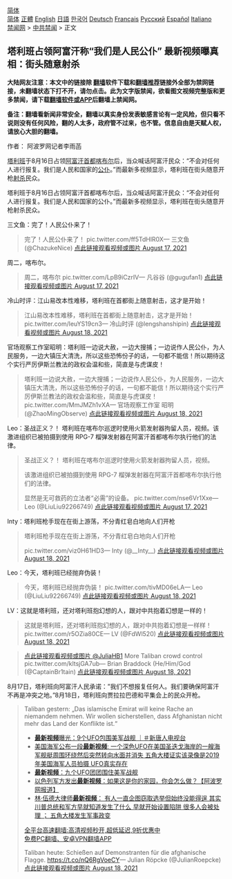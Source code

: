  <!-- 面包屑导航 --> <div class="breadcrumb"><!-- GTranslate: https://gtranslate.io/ -->  <div class="switcher notranslate">  <div class="selected">  <a href="#" onclick="return false;"> 简体</a>  </div>  <div class="option">  <a href="https://www.bannedbook.org" onclick="doGTranslate('zh-CN|zh-CN');jQuery('div.switcher div.selected a').html(jQuery(this).html());return false;" title="简体中文" class="nturl selected"> 简体</a>  <a href="https://www.bannedbook.org/zh-tw/" onclick="doGTranslate('zh-CN|zh-TW');jQuery('div.switcher div.selected a').html(jQuery(this).html());return false;" title="繁體中文" class="nturl"> 正體</a>  <a href="https://www.bannedbook.org/en/" onclick="doGTranslate('zh-CN|en');jQuery('div.switcher div.selected a').html(jQuery(this).html());return false;" title="English" class="nturl"> English</a>  <a href="https://www.bannedbook.org/ja/" onclick="doGTranslate('zh-CN|ja');jQuery('div.switcher div.selected a').html(jQuery(this).html());return false;" title="日本語" class="nturl"> 日語</a>  <a href="https://www.bannedbook.org/ko/" onclick="doGTranslate('zh-CN|ko');jQuery('div.switcher div.selected a').html(jQuery(this).html());return false;" title="한국어" class="nturl"> 한국어</a>  <a href="https://www.bannedbook.org/de/" onclick="doGTranslate('zh-CN|de');jQuery('div.switcher div.selected a').html(jQuery(this).html());return false;" title="Deutsch" class="nturl"> Deutsch</a>  <a href="https://www.bannedbook.org/fr/" onclick="doGTranslate('zh-CN|fr');jQuery('div.switcher div.selected a').html(jQuery(this).html());return false;" title="Français" class="nturl"> Français</a>  <a href="https://www.bannedbook.org/ru/" onclick="doGTranslate('zh-CN|ru');jQuery('div.switcher div.selected a').html(jQuery(this).html());return false;" title="Русский" class="nturl"> Русский</a>  <a href="https://www.bannedbook.org/es/" onclick="doGTranslate('zh-CN|es');jQuery('div.switcher div.selected a').html(jQuery(this).html());return false;" title="Español" class="nturl"> Español</a>  <a href="https://www.bannedbook.org/it/" onclick="doGTranslate('zh-CN|it');jQuery('div.switcher div.selected a').html(jQuery(this).html());return false;" title="Italiano" class="nturl"> Italiano</a>  </div>  </div>      <div class='breadcrumb-sub'><!-- Breadcrumb NavXT 6.3.0 --> <a href="https://www.bannedbook.org/" class="home">禁闻网</a> &gt; <a href="https://www.bannedbook.org/bnews/cbnews/" class="category">中共禁闻</a> &gt; 正文</div></div><h2>塔利班占领阿富汗称“我们是人民公仆” 最新视频曝真相：街头随意射杀</h2> <p class="notice"><b>大陆网友注意：本文中的链接除 <a href="https://github.com/bannedbook/fanqiang" >翻墙</a>软件下载和<a href="https://github.com/killgcd/justmysocks/blob/master/README.md">翻墙推荐</a>链接外全部为禁网链接，未翻墙状态下打不开，请勿点击。此为文字版禁闻，欲看图文视频完整版和更多禁闻，请下载<a href="https://github.com/bannedbook/fanqiang">翻墙软件或APP</a>后翻墙上禁闻网。</p><p>备注：翻墙看新闻非常安全，翻墙以真实身份发表敏感言论有一定风险，但只看不说则没有任何风险，翻的人太多，政府管不过来，也不管。信息自由是天赋人权，请放心大胆的翻墙。</b></p>  <div class="entry"> <p>作者： 阿波罗网记者李雨菡</p> <p id="summary"><a href="https://www.bannedbook.org/bnews/tag/%e5%a1%94%e5%88%a9%e7%8f%ad/" class="st_tag internal_tag" rel="tag" title="标签 塔利班 下的日志">塔利班</a>于8月16日占领<a href="https://www.bannedbook.org/bnews/tag/%e9%98%bf%e5%af%8c%e6%b1%97/" class="st_tag internal_tag" rel="tag" title="标签 阿富汗 下的日志">阿富汗</a><a href="https://www.bannedbook.org/bnews/tag/%E9%A6%96%E9%83%BD/" class="st_tag internal_tag" rel="tag" title="标签 首都 下的日志">首都</a><a href="https://www.bannedbook.org/bnews/tag/%E5%96%80%E5%B8%83%E5%B0%94/" class="st_tag internal_tag" rel="tag" title="标签 喀布尔 下的日志">喀布尔</a>后，当众喊话阿富汗民众：“不会对任何人进行报复。我们是人民和国家的<a href="https://www.bannedbook.org/bnews/tag/%E5%85%AC%E4%BB%86/" class="st_tag internal_tag" rel="tag" title="标签 公仆 下的日志">公仆</a>。”而最新多视频显示，塔利班在街头随意开枪<a href="https://www.bannedbook.org/bnews/tag/%E5%B0%84%E6%9D%80/" class="st_tag internal_tag" rel="tag" title="标签 射杀 下的日志">射杀</a>民众。</p> <p>塔利班于8月16日占领阿富汗首都喀布尔后，当众喊话阿富汗民众：“不会对任何人进行报复。我们是人民和国家的公仆。”而最新多视频显示，塔利班在街头随意开枪射杀民众。</p> <p>三文鱼：完了！人民公仆来了！</p> <blockquote><p>完了！人民公仆来了！ pic.twitter.com/ff5TdHlR0X— 三文鱼 (@ChazukeNice) <a href="https://twitter.com/ChazukeNice/status/1427540912876310530?ref_src=twsrc%5Etfw">点此链接观看视频或图片 August 17, 2021</a></p></blockquote> <p>周二，喀布尔。</p> <blockquote><p>周二，喀布尔 pic.twitter.com/LpB9iCzrIV— 凡谷谷 (@gugufan1) <a href="https://twitter.com/gugufan1/status/1427764401914875904?ref_src=twsrc%5Etfw">点此链接观看视频或图片 August 17, 2021</a></p> </blockquote> <p>冷山时评：江山易改本性难移，塔利班在首都街上随意射击，这才是开始！</p> <blockquote><p>江山易改本性难移，塔利班在首都街上随意射击，这才是开始！pic.twitter.com/leuYS19cn3— 冷山时评 (@lengshanshipin) <a href="https://twitter.com/lengshanshipin/status/1427879267740753924?ref_src=twsrc%5Etfw">点此链接观看视频或图片 August 18, 2021</a></p></blockquote> <p>官场观察工作室昭明：塔利班一边说大赦，一边大搜捕；一边说作人民公仆，为人民服务，一边大镇压大清洗，所以这些恐怖份子的话，一句都不能信！所以期待这个实行严厉伊斯兰教法的政权会温和些，简直是与虎谋皮！</p> <blockquote><p>塔利班一边说大赦，一边大搜捕；一边说作人民公仆，为人民服务，一边大镇压大清洗，所以这些恐怖份子的话，一句都不能信！所以期待这个实行严厉伊斯兰教法的政权会温和些，简直是与虎谋皮！pic.twitter.com/MmJMZh1vXA— 官场观察工作室 昭明 (@ZhaoMingObserve) <a href="https://twitter.com/ZhaoMingObserve/status/1427840687832068101?ref_src=twsrc%5Etfw">点此链接观看视频或图片 August 18, 2021</a></p></blockquote> <p>Leo：圣战正义？！ 塔利班在喀布尔巡逻时使用火箭发射器拘留人员，视频。该激进组织已被拍摄到使用 RPG-7 榴弹发射器在阿富汗首都喀布尔执行他们的法律。</p> <blockquote><p>圣战正义？！ 塔利班在喀布尔巡逻时使用火箭发射器拘留人员，视频。</p> <p>该激进组织已被拍摄到使用 RPG-7 榴弹发射器在阿富汗首都喀布尔执行他们的法律。</p>  <p>显然是无可救药的立法者“必需”的设备。 pic.twitter.com/nse6Vr1Xxe— Leo   (@LiuLiu92266749) <a href="https://twitter.com/LiuLiu92266749/status/1427750237813166085?ref_src=twsrc%5Etfw">点此链接观看视频或图片 August 17, 2021</a></p></blockquote> <p>Inty：塔利班枪手现在在街上游荡，不分青红皂白地向人们开枪</p> <blockquote><p>塔利班枪手现在在街上游荡，不分青红皂白地向人们开枪</p> <p>pic.twitter.com/viz0H61HD3— Inty (@__Inty__) <a href="https://twitter.com/__Inty__/status/1427874631638130692?ref_src=twsrc%5Etfw">点此链接观看视频或图片 August 18, 2021</a></p></blockquote> <p>Leo：今天，塔利班已经抛弃伪装！</p> <blockquote><p>今天，塔利班已经抛弃伪装！ pic.twitter.com/tivMD06eLA— Leo   (@LiuLiu92266749) <a href="https://twitter.com/LiuLiu92266749/status/1427890069055053830?ref_src=twsrc%5Etfw">点此链接观看视频或图片 August 18, 2021</a></p></blockquote> <p>LV：这就是塔利班，还对塔利班抱幻想的人，跟对中共抱着幻想是一样的！</p>  <blockquote><p>这就是塔利班，还对塔利班抱幻想的人，跟对中共抱着幻想是一样样！ pic.twitter.com/r5OZia80CE— LV (@FdWl520) <a href="https://twitter.com/FdWl520/status/1427822189387075584?ref_src=twsrc%5Etfw">点此链接观看视频或图片 August 18, 2021</a></p></blockquote> <blockquote><p><a href="https://twitter.com/JuliaHB1?ref_src=twsrc%5Etfw">点此链接观看视频或图片 @JuliaHB1</a> More Taliban crowd control pic.twitter.com/kltsjGA7ub— Brian Braddock (He/Him/God (@CaptainBr1tain) <a href="https://twitter.com/CaptainBr1tain/status/1427907700629909507?ref_src=twsrc%5Etfw">点此链接观看视频或图片 August 18, 2021</a></p></blockquote> <p>8月17日，塔利班向阿富汗人民承诺：”我们不想报复任何人。我们要确保阿富汗不再是冲突之地。”8月18日，塔利班向贾拉拉巴德和平集会上的民众开枪。</p> <blockquote><p>Taliban gestern: „Das islamische Emirat will keine Rache an niemandem nehmen. Wir wollen sicherstellen, dass Afghanistan nicht mehr das Land der Konflikte ist.“</p> <ul class='op-related-articles' title='相关阅读'> <li><a href='https://www.bannedbook.org/bnews/bannedvideo/20210530/1556599.html' target='_blank'><b>最新视频</b>曝光：9个UFO包围美军战舰 ｜＃新唐人电视台</a></li> <li><a href='https://www.bannedbook.org/bnews/bannedvideo/20210530/1556360.html' target='_blank'>美国海军公布一段<b>最新视频</b>: 一个深色UFO在美国圣迭戈海岸的一艘海军舰艇周围环绕然后突然转向水面并消失  五角大楼证实该录像是2019年美国海军人员拍摄  UFO真实存在</a></li> <li><a href='https://www.bannedbook.org/bnews/cnnews/20210528/1555779.html' target='_blank'><b>最新视频</b>：九个UFO团团围住美军战舰</a></li> <li><a href='https://www.bannedbook.org/bnews/worldnews/20210513/1545541.html' target='_blank'>以色列军方发出<b>最新视频</b>：如果这是你的家园，你会怎么做？【阿波罗网报道】</a></li> <li><a href='https://www.bannedbook.org/bnews/comments/20210511/1543828.html' target='_blank'>林·伍德大律师<b>最新视频</b>： 有人一直企图窃取选举但始终没能得逞 其实川普总统和军方早就知道发生了什么 早就开始设置陷阱  很多人会被处理 ； 五角大楼发生军事政变</a></li> </ul> <p class="texttj"> <a href="https://github.com/bannedbook/fanqiang/wiki/V2ray%E6%9C%BA%E5%9C%BA" target="_blank">全平台高速翻墙:高清视频秒开,超低延迟,9折优惠中</a><br/> <a href="https://github.com/bannedbook/fanqiang/wiki/%E7%A6%81%E9%97%BB%E7%BD%91%E5%AE%89%E5%8D%93%E7%BF%BB%E5%A2%99%E6%96%B0%E9%97%BBAPP" target="_blank">免费PC翻墙、安卓VPN翻墙APP</a></p><p>Taliban heute: Schießen auf Demonstranten für die afghanische Flagge. <a href="https://t.co/nQ6RgVoeCY">https://t.co/nQ6RgVoeCY</a>— Julian Röpcke (@JulianRoepcke) <a href="https://twitter.com/JulianRoepcke/status/1427907684888682498?ref_src=twsrc%5Etfw">点此链接观看视频或图片 August 18, 2021</a></p></blockquote> </p> <a name='sharetosocial'></a>  <div style="margin-bottom:5px;padding-bottom:5px;clear:both"> <div id="archive-pix-1" class="banner-ads"> <!-- AuctionX Display platform tag START --> <div id="26318x728x90x621x_ADSLOT2" clicktrack="%%CLICK_URL_ESC%%"></div> <!-- AuctionX Display platform tag END --> </div> <div id="archive-pix-2" class="banner-ads"> <!-- AuctionX Display platform tag START --> <div id="26315x300x250x621x_ADSLOT2" clicktrack="%%CLICK_URL_ESC%%"></div> <!-- AuctionX Display platform tag END --> </div> </div>  <div id="archive-pix-1" class="banner-ads"> <!-- AuctionX Display platform tag START --> <div id="26318x728x90x621x_ADSLOT3" clicktrack="%%CLICK_URL_ESC%%"></div> <!-- AuctionX Display platform tag END --> </div> </div><!--END ENTRY--> 